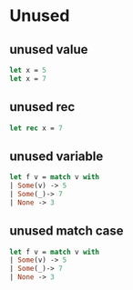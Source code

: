 # Unused

## unused value

```ocaml
let x = 5
let x = 7
```

## unused rec

```ocaml
let rec x = 7
```

## unused variable

```ocaml
let f v = match v with
| Some(v) -> 5
| Some(_)-> 7
| None -> 3
```

## unused match case

```ocaml
let f v = match v with
| Some(v) -> 5
| Some(_)-> 7
| None -> 3
```